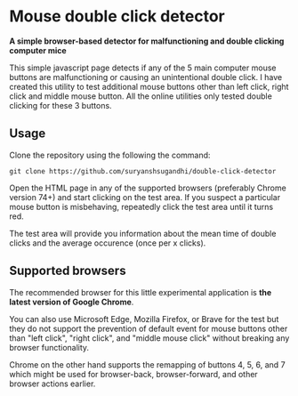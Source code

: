 # Mouse double click detector

**A simple browser-based detector for malfunctioning and double clicking computer mice**

This simple javascript page detects if any of the 5 main computer mouse buttons are malfunctioning or causing an unintentional double click. I have created this utility to test additional mouse buttons other than left click, right click and middle mouse button. All the online utilities only tested double clicking for these 3 buttons.

## Usage

Clone the repository using the following the command:

    git clone https://github.com/suryanshsugandhi/double-click-detector

Open the HTML page in any of the supported browsers (preferably Chrome version 74+) and start clicking on the test area. If you suspect a particular mouse button is misbehaving, repeatedly click the test area until it turns red.

The test area will provide you information about the mean time of double clicks and the average occurence (once per x clicks).

## Supported browsers

The recommended browser for this little experimental application is **the latest version of Google Chrome**.

You can also use Microsoft Edge, Mozilla Firefox, or Brave for the test but they do not support the prevention of default event for mouse buttons other than "left click", "right click", and "middle mouse click" without breaking any browser functionality.

Chrome on the other hand supports the remapping of buttons 4, 5, 6, and 7 which might be used for browser-back, browser-forward, and other browser actions earlier.
